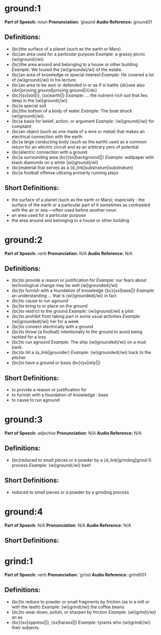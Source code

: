 # ground:1

**Part of Speech:** noun
**Pronunciation:** ˈgrau̇nd
**Audio Reference:** ground01

## Definitions:
- {bc}the surface of a planet (such as the earth or Mars)
- {bc}an area used for a particular purpose 
  *Example:* a grassy picnic {wi}ground{/wi}
- {bc}the area around and belonging to a house or other building 
  *Example:* We toured the {wi}grounds{/wi} of the estate.
- {bc}an area of knowledge or special interest 
  *Example:* He covered a lot of {wi}ground{/wi} in his lecture.
- {bc}an area to be won or defended in or as if in battle {dx}see also {dxt|proving ground|proving ground|}{/dx}
- {bc}{sx|soil||}, {sx|earth||} 
  *Example:* … the nutrient-rich soil that lies deep in the {wi}ground{/wi}.
- {bc}a special soil
- {bc}the bottom of a body of water 
  *Example:* The boat struck {wi}ground{/wi}.
- {bc}a basis for belief, action, or argument 
  *Example:* {wi}ground{/wi} for complaint
- {bc}an object (such as one made of a wire or metal) that makes an electrical connection with the earth
- {bc}a large conducting body (such as the earth) used as a common return for an electric circuit and as an arbitrary zero of potential
- {bc}electric connection with a ground
- {bc}a surrounding area {bc}{sx|background||} 
  *Example:* wallpaper with black diamonds on a white {wi}ground{/wi}
- {bc}material that serves as a {d_link|substratum|substratum}
- {bc}a football offense utilizing primarily running plays

## Short Definitions:
- the surface of a planet (such as the earth or Mars); especially : the surface of the earth or a particular part of it sometimes as contrasted with the air or sea —often used before another noun
- an area used for a particular purpose
- the area around and belonging to a house or other building
# ground:2

**Part of Speech:** verb
**Pronunciation:** N/A
**Audio Reference:** N/A

## Definitions:
- {bc}to provide a reason or justification for 
  *Example:* our fears about technological change may be well {wi}grounded{/wi}
- {bc}to furnish with a foundation of knowledge {bc}{sx|base||} 
  *Example:* an understanding … that is {wi}grounded{/wi} in fact
- {bc}to cause to run aground
- {bc}to bring to or place on the ground
- {bc}to restrict to the ground 
  *Example:* {wi}ground{/wi} a pilot
- {bc}to prohibit from taking part in some usual activities 
  *Example:* {wi}grounded{/wi} her for a week
- {bc}to connect electrically with a ground
- {bc}to throw (a football) intentionally to the ground to avoid being tackled for a loss
- {bc}to run aground 
  *Example:* The ship {wi}grounded{/wi} on a mud bank.
- {bc}to hit a {a_link|grounder} 
  *Example:* {wi}grounded{/wi} back to the pitcher
- {bc}to have a ground or basis {bc}{sx|rely||}

## Short Definitions:
- to provide a reason or justification for
- to furnish with a foundation of knowledge : base
- to cause to run aground
# ground:3

**Part of Speech:** adjective
**Pronunciation:** N/A
**Audio Reference:** N/A

## Definitions:
- {bc}reduced to small pieces or a powder by a {d_link|grinding|grind:1} process 
  *Example:* {wi}ground{/wi} beef

## Short Definitions:
- reduced to small pieces or a powder by a grinding process
# ground:4

**Part of Speech:** N/A
**Pronunciation:** N/A
**Audio Reference:** N/A


## Short Definitions:
# grind:1

**Part of Speech:** verb
**Pronunciation:** ˈgrīnd
**Audio Reference:** grind001

## Definitions:
- {bc}to reduce to powder or small fragments by friction (as in a mill or with the teeth) 
  *Example:* {wi}grind{/wi} the coffee beans
- {bc}to wear down, polish, or sharpen by friction 
  *Example:* {wi}grind{/wi} an ax
- {bc}{sx|oppress||}, {sx|harass||} 
  *Example:* tyrants who {wi}grind{/wi} their subjects
